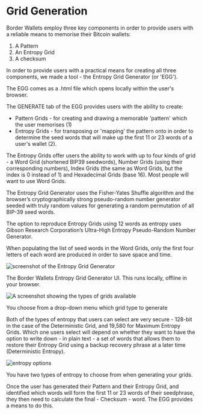 # Grid Generation

Border Wallets employ three key components in order to provide users with a reliable means to memorise their Bitcoin wallets:

1. A Pattern
2. An Entropy Grid
3. A checksum

In order to provide users with a practical means for creating all three components, we made a tool - the Entropy Grid Generator (or 'EGG').

The EGG comes as a .html file which opens locally within the user's browser.

The GENERATE tab of the EGG provides users with the ability to create:

- Pattern Grids - for creating and drawing a memorable 'pattern' which the user memorises (1)
- Entropy Grids - for transposing or 'mapping' the pattern onto in order to determine the seed words that will make up the first 11 or 23 words of a user's wallet (2).

The Entropy Grids offer users the ability to work with up to four kinds of grid - a Word Grid (shortened BIP39 seedwords), Number Grids (using their corresponding numbers), Index Grids (the same as Word Grids, but the index is 0 instead of 1) and Hexadecimal Grids (base 16). Most people will want to use Word Grids.

The Entropy Grid Generator uses the Fisher-Yates Shuffle algorithm and the browser’s cryptographically strong pseudo-random number generator seeded with truly random values for generating a random permutation of all BIP-39 seed words.

The option to reproduce Entropy Grids using 12 words as entropy uses Gibson Research Corporation’s Ultra-High Entropy Pseudo-Random Number Generator.

When populating the list of seed words in the Word Grids, only the first four letters of each word are produced in order to save space and time.

![screenshot of the Entropy Grid Generator](/bw-grab2.png)

<caption>The Border Wallets Entropy Grid Generator UI. This runs locally, offline in your browser.</caption>

![A screenshot showing the types of grids available](/bw_docs_blank_grid_select.png)

<caption>You choose from a drop-down menu which grid type to generate</caption>

Both of the types of entropy that users can select are very secure - 128-bit in the case of the Deterministic Grid, and 19,580 for Maximum Entropy Grids. Which one users select will depend on whether they want to have the option to write down - in plain text - a set of words that allows them to restore their Entropy Grid using a backup recovery phrase at a later time (Deterministic Entropy).

![entropy options](/entropy-small.png)

<caption>You have two types of entropy to choose from when generating your grids.</caption>

Once the user has generated their Pattern and their Entropy Grid, and identified which words will form the first 11 or 23 words of their seedphrase, they then need to calculate the final - Checksum - word. The EGG provides a means to do this.
